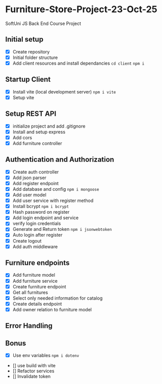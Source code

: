 # Furniture-Store-Project-23-Oct-25

SoftUni JS Back End Course Project

## Initial setup

-  [x] Create repository
-  [x] Initial folder structure
-  [x] Add client resources and install dependancies `cd client` `npm i`

## Startup Client

-  [x] Install vite (local development server) `npm i vite`
-  [x] Setup vite

## Setup REST API

-  [x] initialize project and add .gitignore
-  [x] Install and setup express
-  [x] Add cors
-  [x] Add furniture controller

## Authentication and Authorization

-  [x] Create auth controller
-  [x] Add json parser
-  [x] Add register endpoint
-  [x] Add database and config `npm i mongoose`
-  [x] Add user model
-  [x] Add user service with register method
-  [x] Install bcrypt `npm i bcrypt`
-  [x] Hash password on register
-  [x] Add login endpoint and service
-  [x] verify login credentials
-  [x] Generate and Return token `npm i jsonwebtoken`
-  [x] Auto login after register
-  [x] Create logout
-  [x] Add auth middleware

## Furniture endpoints

-  [x] Add furniture model
-  [x] Add furniture service
-  [x] Create furniture endpoint
-  [x] Get all furnitures
-  [x] Select only needed information for catalog
-  [x] Create details endpoint
-  [x] Add owner relation to furniture model

## Error Handling

## Bonus

-  [x] Use env variables `npm i dotenv`
-  [] use build with vite
-  [] Refactor services
-  [] Invalidate token
